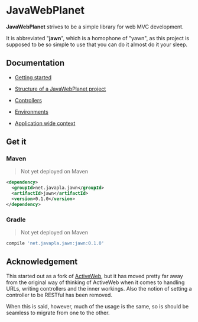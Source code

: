 # JavaWebPlanet

**JavaWebPlanet** strives to be a simple library for web MVC development. 

It is abbreviated "**jawn**", which is a homophone of "yawn", as this project is supposed to be so simple to use
that you can do it almost do it your sleep.

## Documentation
* [Getting started](docs/getting_started.md)
* [Structure of a JavaWebPlanet project](docs/structure_of_jawn_project.md)
* [Controllers](docs/controllers.md)

* [Environments](docs/environments.md)
* [Application wide context](docs/appcontext.md)

## Get it

### Maven
> Not yet deployed on Maven
```xml
<dependency>
  <groupId>net.javapla.jawn</groupId>
  <artifactId>jawn</artifactId>
  <version>0.1.0</version>
</dependency>
```

### Gradle
> Not yet deployed on Maven
```groovy
compile 'net.javapla.jawn:jawn:0.1.0'
```



## Acknowledgement
This started out as a fork of [ActiveWeb](https://github.com/javalite/activeweb),
but it has moved pretty far away from the original way of thinking of ActiveWeb
when it comes to handling URLs, writing controllers and the inner workings.
Also the notion of setting a controller to be RESTful has been removed.

When this is said, however, much of the usage is the same, so is should be
seamless to migrate from one to the other.
